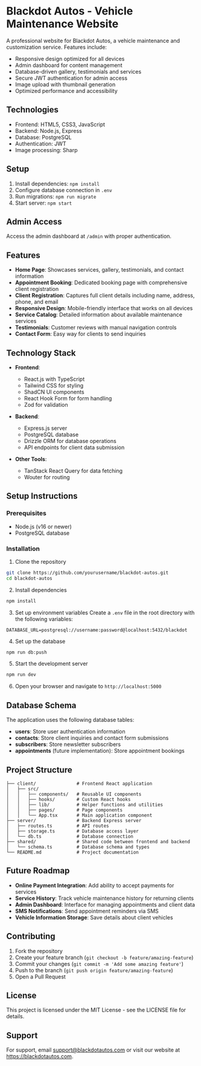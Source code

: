 # Blackdot Autos - Vehicle Maintenance Website

A professional website for Blackdot Autos, a vehicle maintenance and customization service. Features include:

- Responsive design optimized for all devices
- Admin dashboard for content management
- Database-driven gallery, testimonials and services
- Secure JWT authentication for admin access
- Image upload with thumbnail generation
- Optimized performance and accessibility

## Technologies

- Frontend: HTML5, CSS3, JavaScript
- Backend: Node.js, Express
- Database: PostgreSQL
- Authentication: JWT
- Image processing: Sharp

## Setup

1. Install dependencies: `npm install`
2. Configure database connection in `.env`
3. Run migrations: `npm run migrate`
4. Start server: `npm start`

## Admin Access

Access the admin dashboard at `/admin` with proper authentication.

## Features

- **Home Page**: Showcases services, gallery, testimonials, and contact information
- **Appointment Booking**: Dedicated booking page with comprehensive client registration
- **Client Registration**: Captures full client details including name, address, phone, and email
- **Responsive Design**: Mobile-friendly interface that works on all devices
- **Service Catalog**: Detailed information about available maintenance services
- **Testimonials**: Customer reviews with manual navigation controls
- **Contact Form**: Easy way for clients to send inquiries

## Technology Stack

- **Frontend**:
  - React.js with TypeScript
  - Tailwind CSS for styling
  - ShadCN UI components
  - React Hook Form for form handling
  - Zod for validation

- **Backend**:
  - Express.js server
  - PostgreSQL database
  - Drizzle ORM for database operations
  - API endpoints for client data submission

- **Other Tools**:
  - TanStack React Query for data fetching
  - Wouter for routing

## Setup Instructions

### Prerequisites

- Node.js (v16 or newer)
- PostgreSQL database

### Installation

1. Clone the repository
```bash
git clone https://github.com/yourusername/blackdot-autos.git
cd blackdot-autos
```

2. Install dependencies
```bash
npm install
```

3. Set up environment variables
Create a `.env` file in the root directory with the following variables:
```
DATABASE_URL=postgresql://username:password@localhost:5432/blackdot
```

4. Set up the database
```bash
npm run db:push
```

5. Start the development server
```bash
npm run dev
```

6. Open your browser and navigate to `http://localhost:5000`

## Database Schema

The application uses the following database tables:

- **users**: Store user authentication information
- **contacts**: Store client inquiries and contact form submissions
- **subscribers**: Store newsletter subscribers
- **appointments** (future implementation): Store appointment bookings

## Project Structure

```
├── client/               # Frontend React application
│   ├── src/
│   │   ├── components/   # Reusable UI components
│   │   ├── hooks/        # Custom React hooks
│   │   ├── lib/          # Helper functions and utilities
│   │   ├── pages/        # Page components
│   │   └── App.tsx       # Main application component
├── server/               # Backend Express server
│   ├── routes.ts         # API routes
│   ├── storage.ts        # Database access layer
│   └── db.ts             # Database connection
├── shared/               # Shared code between frontend and backend
│   └── schema.ts         # Database schema and types
└── README.md             # Project documentation
```

## Future Roadmap

- **Online Payment Integration**: Add ability to accept payments for services
- **Service History**: Track vehicle maintenance history for returning clients
- **Admin Dashboard**: Interface for managing appointments and client data
- **SMS Notifications**: Send appointment reminders via SMS
- **Vehicle Information Storage**: Save details about client vehicles

## Contributing

1. Fork the repository
2. Create your feature branch (`git checkout -b feature/amazing-feature`)
3. Commit your changes (`git commit -m 'Add some amazing feature'`)
4. Push to the branch (`git push origin feature/amazing-feature`)
5. Open a Pull Request

## License

This project is licensed under the MIT License - see the LICENSE file for details.

## Support

For support, email support@blackdotautos.com or visit our website at https://blackdotautos.com.